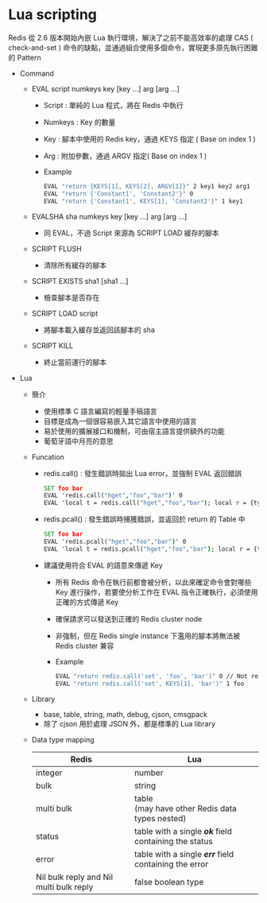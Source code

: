 # Lua scripting

Redis 從 2.6 版本開始內嵌 Lua 執行環境，解決了之前不能高效率的處理 CAS ( check-and-set ) 命令的缺點，並通過組合使用多個命令，實現更多原先執行困難的 Pattern

- Command
    - EVAL script numkeys key [key ...] arg [arg ...]
        - Script : 單純的 Lua 程式，將在 Redis 中執行
        - Numkeys : Key 的數量
        - Key : 腳本中使用的 Redis key，通過 KEYS 指定 ( Base on index 1 )
        - Arg : 附加參數，通過 ARGV 指定( Base on index 1 )
        - Example

            ```cmd
            EVAL "return {KEYS[1], KEYS[2], ARGV[1]}" 2 key1 key2 arg1
            EVAL "return {'Constant1', 'Constant2'}" 0
            EVAL "return {'Constant1', KEYS[1], 'Constant2'}" 1 key1
            ```
    - EVALSHA sha numkeys key [key ...] arg [arg ...]
        - 同 EVAL，不過 Script 來源為 SCRIPT LOAD 緩存的腳本

    - SCRIPT FLUSH
        - 清除所有緩存的腳本

    - SCRIPT EXISTS sha1 [sha1 ...]
        - 檢查腳本是否存在

    - SCRIPT LOAD script
        - 將腳本載入緩存並返回該腳本的 sha

    - SCRIPT KILL
        - 終止當前運行的腳本

- Lua
    - 簡介
        - 使用標準 C 語言編寫的輕量手稿語言
        - 目標是成為一個很容易嵌入其它語言中使用的語言
        - 易於使用的擴展接口和機制，可由宿主語言提供額外的功能
        - 葡萄牙語中月亮的意思

    - Funcation
        - redis.call() : 發生錯誤時拋出 Lua error，並強制 EVAL 返回錯誤
            
            ```cmd
            SET foo bar
            EVAL 'redis.call("hget","foo","bar")' 0
            EVAL 'local t = redis.call("hget","foo","bar"); local r = {type(t)}; for k,v in pairs(t) do r[#r+1] = k; r[#r+1] = v; end; return r' 0
            ```

        - redis.pcall() : 發生錯誤時捕獲錯誤，並返回於 return 的 Table 中
            
            ```cmd
            SET foo bar
            EVAL 'redis.pcall("hget","foo","bar")' 0
            EVAL 'local t = redis.pcall("hget","foo","bar"); local r = {type(t)}; for k,v in pairs(t) do r[#r+1] = k; r[#r+1] = v; end; return r' 0
            ```

        - 建議使用符合 EVAL 的語意來傳遞 Key
            - 所有 Redis 命令在執行前都會被分析，以此來確定命令會對哪些 Key 進行操作，若要使分析工作在 EVAL 指令正確執行，必須使用正確的方式傳遞 Key
            - 確保請求可以發送到正確的 Redis cluster node
            - 非強制，但在 Redis single instance 下濫用的腳本將無法被 Redis cluster 兼容
            - Example

                ```cmd
                EVAL "return redis.call('set', 'foo', 'bar')" 0 // Not recommended
                EVAL "return redis.call('set', KEYS[1], 'bar')" 1 foo
                ```

    - Library
        - base, table, string, math, debug, cjson, cmsgpack
        - 除了 cjson 用於處理 JSON 外，都是標準的 Lua library

    - Data type mapping

        |Redis|Lua|
        |-|-|
        |integer|number|
        |bulk|string|
        |multi bulk|table<br>(may have other Redis data types nested)|
        |status|table with a single ***ok*** field containing the status|
        |error|table with a single ***err*** field containing the error|
        |Nil bulk reply and Nil multi bulk reply|false boolean type|
